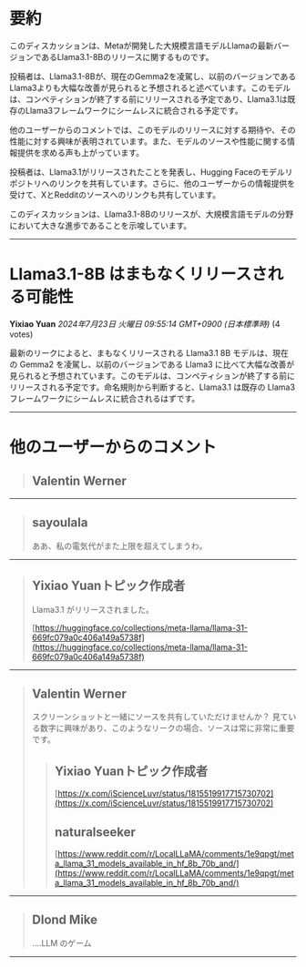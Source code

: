 # 要約 
このディスカッションは、Metaが開発した大規模言語モデルLlamaの最新バージョンであるLlama3.1-8Bのリリースに関するものです。

投稿者は、Llama3.1-8Bが、現在のGemma2を凌駕し、以前のバージョンであるLlama3よりも大幅な改善が見られると予想されると述べています。このモデルは、コンペティションが終了する前にリリースされる予定であり、Llama3.1は既存のLlama3フレームワークにシームレスに統合される予定です。

他のユーザーからのコメントでは、このモデルのリリースに対する期待や、その性能に対する興味が表明されています。また、モデルのソースや性能に関する情報提供を求める声も上がっています。

投稿者は、Llama3.1がリリースされたことを発表し、Hugging Faceのモデルリポジトリへのリンクを共有しています。さらに、他のユーザーからの情報提供を受けて、XとRedditのソースへのリンクも共有しています。

このディスカッションは、Llama3.1-8Bのリリースが、大規模言語モデルの分野において大きな進歩であることを示唆しています。


---
# Llama3.1-8B はまもなくリリースされる可能性

**Yixiao Yuan** *2024年7月23日 火曜日 09:55:14 GMT+0900 (日本標準時)* (4 votes)

最新のリークによると、まもなくリリースされる Llama3.1 8B モデルは、現在の Gemma2 を凌駕し、以前のバージョンである Llama3 に比べて大幅な改善が見られると予想されています。このモデルは、コンペティションが終了する前にリリースされる予定です。命名規則から判断すると、Llama3.1 は既存の Llama3 フレームワークにシームレスに統合されるはずです。

---
# 他のユーザーからのコメント

> ## Valentin Werner
> 
> 
> 
> 
> 
---
> ## sayoulala
> 
> ああ、私の電気代がまた上限を超えてしまうわ。
> 
> 
> 
---
> ## Yixiao Yuanトピック作成者
> 
> Llama3.1 がリリースされました。
> 
> [https://huggingface.co/collections/meta-llama/llama-31-669fc079a0c406a149a5738f](https://huggingface.co/collections/meta-llama/llama-31-669fc079a0c406a149a5738f)
> 
> 
> 
---
> ## Valentin Werner
> 
> スクリーンショットと一緒にソースを共有していただけませんか？ 見ている数字に興味があり、このようなリークの場合、ソースは常に非常に重要です。
> 
> 
> 
> > ## Yixiao Yuanトピック作成者
> > 
> > [https://x.com/iScienceLuvr/status/1815519917715730702](https://x.com/iScienceLuvr/status/1815519917715730702)
> > 
> > 
> > 
> > ## naturalseeker
> > 
> > [https://www.reddit.com/r/LocalLLaMA/comments/1e9qpgt/meta_llama_31_models_available_in_hf_8b_70b_and/](https://www.reddit.com/r/LocalLLaMA/comments/1e9qpgt/meta_llama_31_models_available_in_hf_8b_70b_and/)
> > 
> > 
> > 
---
> ## Dlond Mike
> 
> ….LLM のゲーム
> 
> 
> 
---

